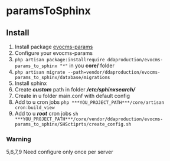 # paramsToSphinx

## Install

1) Install package [evocms-params](https://github.com/DDAProduction/evocms-params)
2) Configure your evocms-params
3) `php artisan package:installrequire ddaproduction/evocms-params_to_sphinx "*"` in you **core/** folder
4) `php artisan migrate --path=vendor/ddaproduction/evocms-params_to_sphinx/database/migrations`
5) Install sphinx 
6) Create ***custom*** path in folder ***/etc/sphinxsearch/***
7) Create in u folder main.conf with default config
8) Add to u cron jobs `php ***YOU_PROJECT_PATH***/core/artisan cron:build_view` 
9) Add to u ***root*** cron jobs `sh ***YOU_PROJECT_PATH***/core/vendor/ddaproduction/evocms-params_to_sphinx/SHSctiprts/create_config.sh`

### Warning
5,6,7,9 Need configure only once per server
